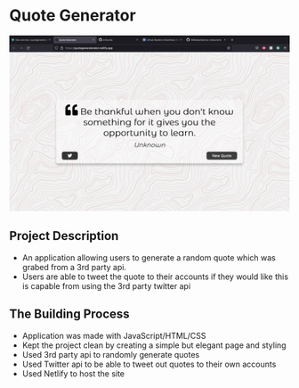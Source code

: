 # Quote Generator

![](quotegen.png)

## Project Description
- An application allowing users to generate a random quote which was grabed from a 3rd party api.
- Users are able to tweet the quote to their accounts if they would like this is capable from using the 3rd party twitter api

## The Building Process
- Application was made with JavaScript/HTML/CSS
- Kept the project clean by creating a simple but elegant page and styling
- Used 3rd party api to randomly generate quotes
- Used Twitter api to be able to tweet out quotes to their own accounts
- Used Netlify to host the site